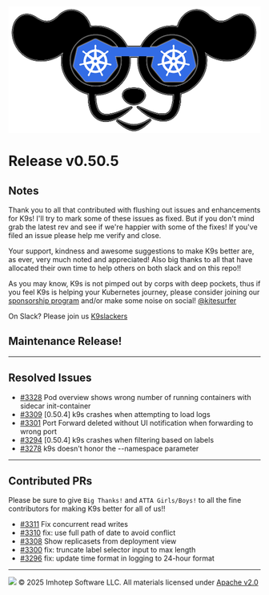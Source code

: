 <img src="https://raw.githubusercontent.com/derailed/k9s/master/assets/k9s.png" align="center" width="800" height="auto"/>

# Release v0.50.5

## Notes

Thank you to all that contributed with flushing out issues and enhancements for K9s!
I'll try to mark some of these issues as fixed. But if you don't mind grab the latest rev
and see if we're happier with some of the fixes!
If you've filed an issue please help me verify and close.

Your support, kindness and awesome suggestions to make K9s better are, as ever, very much noted and appreciated!
Also big thanks to all that have allocated their own time to help others on both slack and on this repo!!

As you may know, K9s is not pimped out by corps with deep pockets, thus if you feel K9s is helping your Kubernetes journey,
please consider joining our [sponsorship program](https://github.com/sponsors/derailed) and/or make some noise on social! [@kitesurfer](https://twitter.com/kitesurfer)

On Slack? Please join us [K9slackers](https://join.slack.com/t/k9sers/shared_invite/zt-3360a389v-ElLHrb0Dp1kAXqYUItSAFA)

## Maintenance Release!

---

## Resolved Issues

* [#3328](https://github.com/zloom/k9s/issues/3328) Pod overview shows wrong number of running containers with sidecar init-container
* [#3309](https://github.com/zloom/k9s/issues/3309) [0.50.4] k9s crashes when attempting to load logs
* [#3301](https://github.com/zloom/k9s/issues/3301) Port Forward deleted without UI notification when forwarding to wrong port
* [#3294](https://github.com/zloom/k9s/issues/3294) [0.50.4] k9s crashes when filtering based on labels
* [#3278](https://github.com/zloom/k9s/issues/3278) k9s doesn't honor the --namespace parameter

---

## Contributed PRs

Please be sure to give `Big Thanks!` and `ATTA Girls/Boys!` to all the fine contributors for making K9s better for all of us!!

* [#3311](https://github.com/zloom/k9s/pull/3311) Fix concurrent read writes
* [#3310](https://github.com/zloom/k9s/pull/3310) fix: use full path of date to avoid conflict
* [#3308](https://github.com/zloom/k9s/pull/3308) Show replicasets from deployment view
* [#3300](https://github.com/zloom/k9s/pull/3300) fix: truncate label selector input to max length
* [#3296](https://github.com/zloom/k9s/pull/3296) fix: update time format in logging to 24-hour format

---
<img src="https://raw.githubusercontent.com/derailed/k9s/master/assets/imhotep_logo.png" width="32" height="auto"/> © 2025 Imhotep Software LLC. All materials licensed under [Apache v2.0](http://www.apache.org/licenses/LICENSE-2.0)